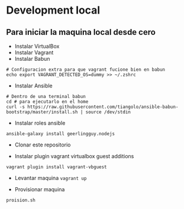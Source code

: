 # Development local

## Para iniciar la maquina local desde cero
* Instalar VirtualBox
* Instalar Vagrant
* Instalar Babun
```
# Configuracion extra para que vagrant fucione bien en babun
echo export VAGRANT_DETECTED_OS=dummy >> ~/.zshrc
```

* Instalar Ansible
```
# Dentro de una terminal babun
cd # para ejecutarlo en el home
curl -s https://raw.githubusercontent.com/tiangolo/ansible-babun-bootstrap/master/install.sh | source /dev/stdin

```

* Instalar roles ansible
```
ansible-galaxy install geerlingguy.nodejs
```

* Clonar este repositorio

* Instalar plugin vagrant virtualbox guest additions
```
vagrant plugin install vagrant-vbguest
```

* Levantar maquina 
```vagrant up```

* Provisionar maquina
```
proision.sh
```
